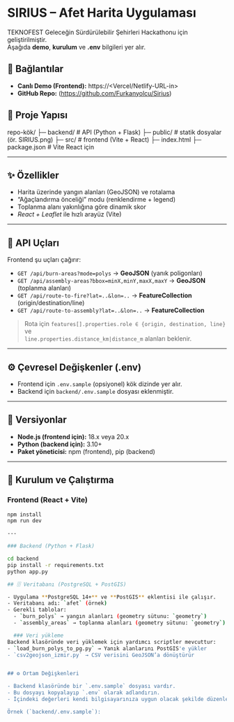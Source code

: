 # SIRIUS – Afet Harita Uygulaması

TEKNOFEST Geleceğin Sürdürülebilir Şehirleri Hackathonu için geliştirilmiştir.  
Aşağıda **demo**, **kurulum** ve **.env** bilgileri yer alır.

## 🔗 Bağlantılar
- **Canlı Demo (Frontend):** https://<Vercel/Netlify-URL-in>  
- **GitHub Repo:** (https://github.com/Furkanyolcu/Sirius)



## 🧱 Proje Yapısı
repo-kök/
├─ backend/ # API (Python + Flask)
├─ public/ # statik dosyalar (ör. SIRIUS.png)
├─ src/ # frontend (Vite + React)
├─ index.html
├─ package.json # Vite React için


---

## ✨ Özellikler
- Harita üzerinde yangın alanları (GeoJSON) ve rotalama
- “Ağaçlandırma önceliği” modu (renklendirme + legend)
- Toplanma alanı yakınlığına göre dinamik skor
- *React + Leaflet* ile hızlı arayüz (Vite)

---

## 🧪 API Uçları
Frontend şu uçları çağırır:
- `GET /api/burn-areas?mode=polys` → **GeoJSON** (yanık poligonları)
- `GET /api/assembly-areas?bbox=minX,minY,maxX,maxY` → **GeoJSON** (toplanma alanları)
- `GET /api/route-to-fire?lat=..&lon=..` → **FeatureCollection** (origin/destination/line)
- `GET /api/route-to-assembly?lat=..&lon=..` → **FeatureCollection**

> Rota için `features[].properties.role ∈ {origin, destination, line}` ve  
> `line.properties.distance_km|distance_m` alanları beklenir.

---

## ⚙️ Çevresel Değişkenler (.env)
- Frontend için `.env.sample` (opsiyonel) kök dizinde yer alır.  
- Backend için `backend/.env.sample` dosyası eklenmiştir.


---

## 🧰 Versiyonlar
- **Node.js (frontend için):** 18.x veya 20.x  
- **Python (backend için):** 3.10+  
- **Paket yöneticisi:** npm (frontend), pip (backend)

---

## 🚀 Kurulum ve Çalıştırma

### Frontend (React + Vite)
```bash
npm install
npm run dev

---

### Backend (Python + Flask)

cd backend
pip install -r requirements.txt
python app.py

## 🗄️ Veritabanı (PostgreSQL + PostGIS)

- Uygulama **PostgreSQL 14+** ve **PostGIS** eklentisi ile çalışır.  
- Veritabanı adı: `afet` (örnek)  
- Gerekli tablolar:
  - `burn_polys` → yangın alanları (geometry sütunu: `geometry`)
  - `assembly_areas` → toplanma alanları (geometry sütunu: `geometry`)

  ### Veri yükleme
Backend klasöründe veri yüklemek için yardımcı scriptler mevcuttur:
- `load_burn_polys_to_pg.py` → Yanık alanlarını PostGIS'e yükler  
- `csv2geojson_izmir.py` → CSV verisini GeoJSON’a dönüştürür  


## ⚙️ Ortam Değişkenleri

- Backend klasöründe bir `.env.sample` dosyası vardır.  
- Bu dosyayı kopyalayıp `.env` olarak adlandırın.  
- İçindeki değerleri kendi bilgisayarınıza uygun olacak şekilde düzenleyin.  

Örnek (`backend/.env.sample`):
